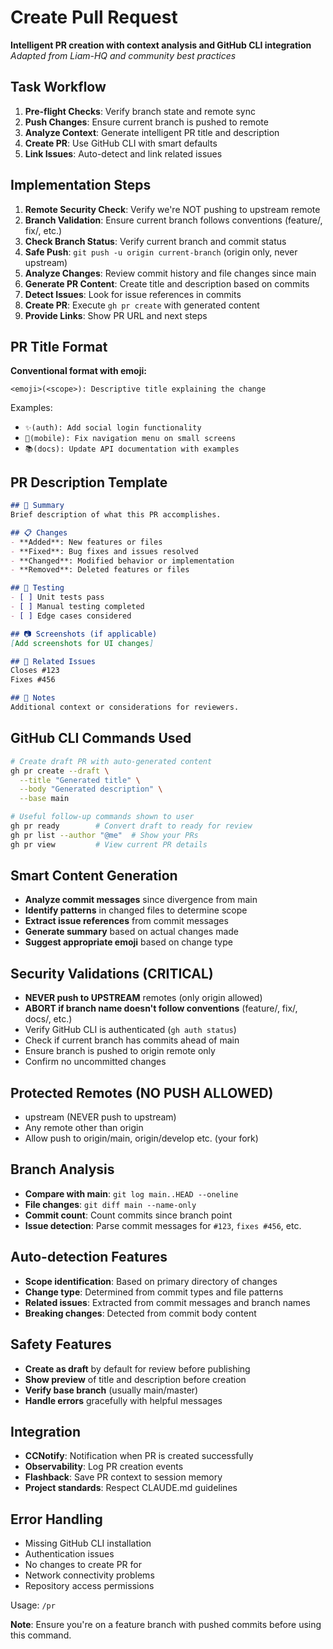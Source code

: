 # Create Pull Request

**Intelligent PR creation with context analysis and GitHub CLI integration**
*Adapted from Liam-HQ and community best practices*

## Task Workflow
1. **Pre-flight Checks**: Verify branch state and remote sync
2. **Push Changes**: Ensure current branch is pushed to remote
3. **Analyze Context**: Generate intelligent PR title and description
4. **Create PR**: Use GitHub CLI with smart defaults
5. **Link Issues**: Auto-detect and link related issues

## Implementation Steps
1. **Remote Security Check**: Verify we're NOT pushing to upstream remote
2. **Branch Validation**: Ensure current branch follows conventions (feature/, fix/, etc.)
3. **Check Branch Status**: Verify current branch and commit status
4. **Safe Push**: `git push -u origin current-branch` (origin only, never upstream)
5. **Analyze Changes**: Review commit history and file changes since main
6. **Generate PR Content**: Create title and description based on commits
7. **Detect Issues**: Look for issue references in commits
8. **Create PR**: Execute `gh pr create` with generated content
9. **Provide Links**: Show PR URL and next steps

## PR Title Format
**Conventional format with emoji:**
```
<emoji>(<scope>): Descriptive title explaining the change
```

Examples:
- `✨(auth): Add social login functionality`
- `🐛(mobile): Fix navigation menu on small screens`
- `📚(docs): Update API documentation with examples`

## PR Description Template
```markdown
## 🎯 Summary
Brief description of what this PR accomplishes.

## 📋 Changes
- **Added**: New features or files
- **Fixed**: Bug fixes and issues resolved  
- **Changed**: Modified behavior or implementation
- **Removed**: Deleted features or files

## 🧪 Testing
- [ ] Unit tests pass
- [ ] Manual testing completed
- [ ] Edge cases considered

## 📷 Screenshots (if applicable)
[Add screenshots for UI changes]

## 🔗 Related Issues
Closes #123
Fixes #456

## 📝 Notes
Additional context or considerations for reviewers.
```

## GitHub CLI Commands Used
```bash
# Create draft PR with auto-generated content
gh pr create --draft \
  --title "Generated title" \
  --body "Generated description" \
  --base main

# Useful follow-up commands shown to user
gh pr ready        # Convert draft to ready for review
gh pr list --author "@me"  # Show your PRs
gh pr view         # View current PR details
```

## Smart Content Generation
- **Analyze commit messages** since divergence from main
- **Identify patterns** in changed files to determine scope
- **Extract issue references** from commit messages
- **Generate summary** based on actual changes made
- **Suggest appropriate emoji** based on change type

## Security Validations (CRITICAL)
- **NEVER push to UPSTREAM** remotes (only origin allowed)
- **ABORT if branch name doesn't follow conventions** (feature/, fix/, docs/, etc.)
- Verify GitHub CLI is authenticated (`gh auth status`)
- Check if current branch has commits ahead of main
- Ensure branch is pushed to origin remote only
- Confirm no uncommitted changes

## Protected Remotes (NO PUSH ALLOWED)
- upstream (NEVER push to upstream)
- Any remote other than origin
- Allow push to origin/main, origin/develop etc. (your fork)

## Branch Analysis
- **Compare with main**: `git log main..HEAD --oneline`
- **File changes**: `git diff main --name-only`
- **Commit count**: Count commits since branch point
- **Issue detection**: Parse commit messages for `#123`, `fixes #456`, etc.

## Auto-detection Features
- **Scope identification**: Based on primary directory of changes
- **Change type**: Determined from commit types and file patterns
- **Related issues**: Extracted from commit messages and branch names
- **Breaking changes**: Detected from commit body content

## Safety Features
- **Create as draft** by default for review before publishing
- **Show preview** of title and description before creation
- **Verify base branch** (usually main/master)
- **Handle errors** gracefully with helpful messages

## Integration
- **CCNotify**: Notification when PR is created successfully
- **Observability**: Log PR creation events
- **Flashback**: Save PR context to session memory
- **Project standards**: Respect CLAUDE.md guidelines

## Error Handling
- Missing GitHub CLI installation
- Authentication issues
- No changes to create PR for
- Network connectivity problems
- Repository access permissions

Usage: `/pr`

**Note**: Ensure you're on a feature branch with pushed commits before using this command.